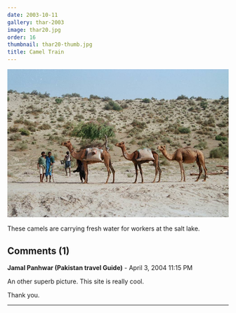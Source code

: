 ```yaml
---
date: 2003-10-11
gallery: thar-2003
image: thar20.jpg
order: 16
thumbnail: thar20-thumb.jpg
title: Camel Train
---
```


![Camel Train](./thar20.jpg)

These camels are carrying fresh water for workers at the salt lake.

<div id="comments">

## Comments (1)

**Jamal Panhwar (Pakistan travel Guide)** - April  3, 2004 11:15 PM

An other superb picture. This site is really cool.

Thank you.

---

</div>